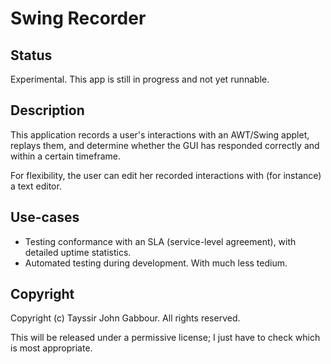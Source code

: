 # Swing Recorder

## Status

Experimental. This app is still in progress and not yet runnable.

## Description

This application records a user's interactions with an AWT/Swing applet, replays them, and determine whether the GUI has responded correctly and within a certain timeframe.

For flexibility, the user can edit her recorded interactions with (for instance) a text editor.

## Use-cases

* Testing conformance with an SLA (service-level agreement), with detailed uptime statistics.
* Automated testing during development. With much less tedium.

## Copyright

Copyright (c) Tayssir John Gabbour. All rights reserved.

This will be released under a permissive license; I just have to check which is most appropriate.
